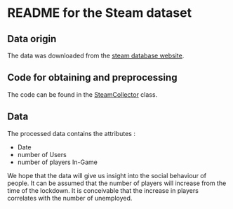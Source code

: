 # README for the Steam dataset

## Data origin
The data was downloaded from the [steam database website](https://steamdb.info/app/753/graphs/).

## Code for obtaining and preprocessing
The code can be found in the [SteamCollector](/./src/data_management/data_collection.py) class.

## Data
The processed data contains the attributes :
  - Date
  - number of Users
  - number of players In-Game

We hope that the data will give us insight into the social behaviour of people. It can be assumed that the number of players will increase from the time of the lockdown. It is conceivable that the increase in players correlates with the number of unemployed. 